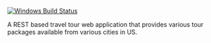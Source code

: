 [![Windows Build Status](https://circleci.com/gh/jastao/travel-tour-app/tree/master.svg?style=svg)](https://circleci.com/gh/jastao/travel-tour-app/tree/master)

A REST based travel tour web application that provides various tour packages available from various cities
in US.

